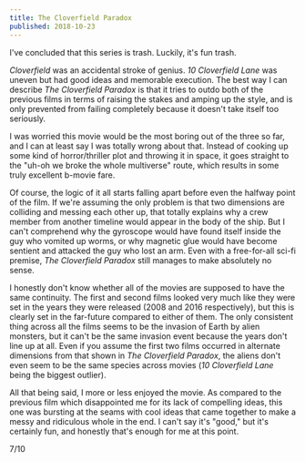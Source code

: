 ```yaml
---
title: The Cloverfield Paradox
published: 2018-10-23
---
```


I've concluded that this series is trash. Luckily, it's fun trash.

_Cloverfield_ was an accidental stroke of genius. _10 Cloverfield Lane_ was uneven but had good ideas and memorable execution. The best way I can describe _The Cloverfield Paradox_ is that it tries to outdo both of the previous films in terms of raising the stakes and amping up the style, and is only prevented from failing completely because it doesn't take itself too seriously.

I was worried this movie would be the most boring out of the three so far, and I can at least say I was totally wrong about that. Instead of cooking up some kind of horror/thriller plot and throwing it in space, it goes straight to the "uh-oh we broke the whole multiverse" route, which results in some truly excellent b-movie fare.

Of course, the logic of it all starts falling apart before even the halfway point of the film. If we're assuming the only problem is that two dimensions are colliding and messing each other up, that totally explains why a crew member from another timeline would appear in the body of the ship. But I can't comprehend why the gyroscope would have found itself inside the guy who vomited up worms, or why magnetic glue would have become sentient and attacked the guy who lost an arm. Even with a free-for-all sci-fi premise, _The Cloverfield Paradox_ still manages to make absolutely no sense.

I honestly don't know whether all of the movies are supposed to have the same continuity. The first and second films looked very much like they were set in the years they were released (2008 and 2016 respectively), but this is clearly set in the far-future compared to either of them. The only consistent thing across all the films seems to be the invasion of Earth by alien monsters, but it can't be the same invasion event because the years don't line up at all. Even if you assume the first two films occurred in alternate dimensions from that shown in _The Cloverfield Paradox_, the aliens don't even seem to be the same species across movies (_10 Cloverfield Lane_ being the biggest outlier).

All that being said, I more or less enjoyed the movie. As compared to the previous film which disappointed me for its lack of compelling ideas, this one was bursting at the seams with cool ideas that came together to make a messy and ridiculous whole in the end. I can't say it's "good," but it's certainly fun, and honestly that's enough for me at this point.

7/10
